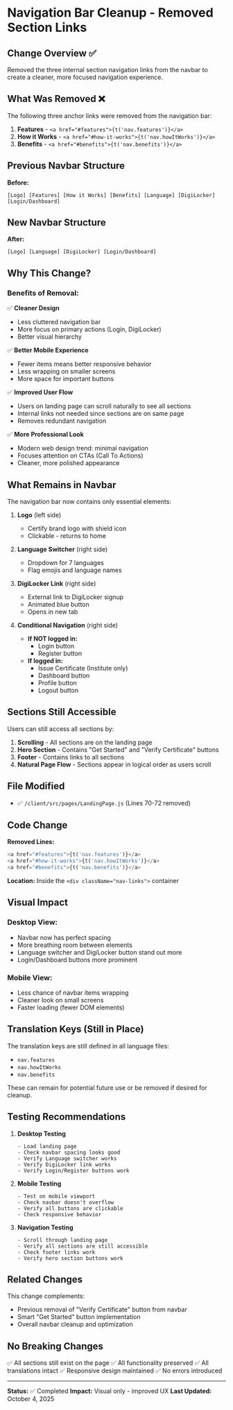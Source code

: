 # Navigation Bar Cleanup - Removed Section Links

## Change Overview ✅

Removed the three internal section navigation links from the navbar to create a cleaner, more focused navigation experience.

## What Was Removed ❌

The following three anchor links were removed from the navigation bar:

1. **Features** - `<a href="#features">{t('nav.features')}</a>`
2. **How it Works** - `<a href="#how-it-works">{t('nav.howItWorks')}</a>`
3. **Benefits** - `<a href="#benefits">{t('nav.benefits')}</a>`

## Previous Navbar Structure

**Before:**

```
[Logo] [Features] [How it Works] [Benefits] [Language] [DigiLocker] [Login/Dashboard]
```

## New Navbar Structure

**After:**

```
[Logo] [Language] [DigiLocker] [Login/Dashboard]
```

## Why This Change?

### Benefits of Removal:

✅ **Cleaner Design**

- Less cluttered navigation bar
- More focus on primary actions (Login, DigiLocker)
- Better visual hierarchy

✅ **Better Mobile Experience**

- Fewer items means better responsive behavior
- Less wrapping on smaller screens
- More space for important buttons

✅ **Improved User Flow**

- Users on landing page can scroll naturally to see all sections
- Internal links not needed since sections are on same page
- Removes redundant navigation

✅ **More Professional Look**

- Modern web design trend: minimal navigation
- Focuses attention on CTAs (Call To Actions)
- Cleaner, more polished appearance

## What Remains in Navbar

The navigation bar now contains only essential elements:

1. **Logo** (left side)

   - Certify brand logo with shield icon
   - Clickable - returns to home

2. **Language Switcher** (right side)

   - Dropdown for 7 languages
   - Flag emojis and language names

3. **DigiLocker Link** (right side)

   - External link to DigiLocker signup
   - Animated blue button
   - Opens in new tab

4. **Conditional Navigation** (right side)
   - **If NOT logged in:**
     - Login button
     - Register button
   - **If logged in:**
     - Issue Certificate (Institute only)
     - Dashboard button
     - Profile button
     - Logout button

## Sections Still Accessible

Users can still access all sections by:

1. **Scrolling** - All sections are on the landing page
2. **Hero Section** - Contains "Get Started" and "Verify Certificate" buttons
3. **Footer** - Contains links to all sections
4. **Natural Page Flow** - Sections appear in logical order as users scroll

## File Modified

- ✅ `/client/src/pages/LandingPage.js` (Lines 70-72 removed)

## Code Change

**Removed Lines:**

```javascript
<a href="#features">{t('nav.features')}</a>
<a href="#how-it-works">{t('nav.howItWorks')}</a>
<a href="#benefits">{t('nav.benefits')}</a>
```

**Location:** Inside the `<div className="nav-links">` container

## Visual Impact

### Desktop View:

- Navbar now has perfect spacing
- More breathing room between elements
- Language switcher and DigiLocker button stand out more
- Login/Dashboard buttons more prominent

### Mobile View:

- Less chance of navbar items wrapping
- Cleaner look on small screens
- Faster loading (fewer DOM elements)

## Translation Keys (Still in Place)

The translation keys are still defined in all language files:

- `nav.features`
- `nav.howItWorks`
- `nav.benefits`

These can remain for potential future use or be removed if desired for cleanup.

## Testing Recommendations

1. **Desktop Testing**

   ```
   - Load landing page
   - Check navbar spacing looks good
   - Verify Language switcher works
   - Verify DigiLocker link works
   - Verify Login/Register buttons work
   ```

2. **Mobile Testing**

   ```
   - Test on mobile viewport
   - Check navbar doesn't overflow
   - Verify all buttons are clickable
   - Check responsive behavior
   ```

3. **Navigation Testing**
   ```
   - Scroll through landing page
   - Verify all sections are still accessible
   - Check footer links work
   - Verify hero section buttons work
   ```

## Related Changes

This change complements:

- Previous removal of "Verify Certificate" button from navbar
- Smart "Get Started" button implementation
- Overall navbar cleanup and optimization

## No Breaking Changes

✅ All sections still exist on the page
✅ All functionality preserved
✅ All translations intact
✅ Responsive design maintained
✅ No errors introduced

---

**Status:** ✅ Completed
**Impact:** Visual only - improved UX
**Last Updated:** October 4, 2025
